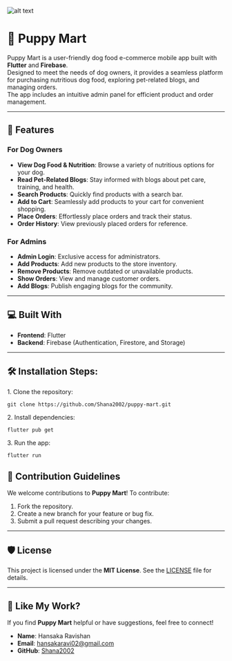 ![alt text](https://github.com/Shana2002/puppy-mart/blob/main/assests/images/puppymart-1.png?raw=true)

# 🐾 Puppy Mart

Puppy Mart is a user-friendly dog food e-commerce mobile app built with **Flutter** and **Firebase**.  
Designed to meet the needs of dog owners, it provides a seamless platform for purchasing nutritious dog food, exploring pet-related blogs, and managing orders.  
The app includes an intuitive admin panel for efficient product and order management.

---

## 🧐 Features

### For Dog Owners
- **View Dog Food & Nutrition**: Browse a variety of nutritious options for your dog.  
- **Read Pet-Related Blogs**: Stay informed with blogs about pet care, training, and health.  
- **Search Products**: Quickly find products with a search bar.  
- **Add to Cart**: Seamlessly add products to your cart for convenient shopping.  
- **Place Orders**: Effortlessly place orders and track their status.  
- **Order History**: View previously placed orders for reference.  

### For Admins
- **Admin Login**: Exclusive access for administrators.  
- **Add Products**: Add new products to the store inventory.  
- **Remove Products**: Remove outdated or unavailable products.  
- **Show Orders**: View and manage customer orders.  
- **Add Blogs**: Publish engaging blogs for the community.

---

## 💻 Built With

- **Frontend**: Flutter  
- **Backend**: Firebase (Authentication, Firestore, and Storage)

---

<h2>🛠️ Installation Steps:</h2>

<p>1. Clone the repository:</p>

```
git clone https://github.com/Shana2002/puppy-mart.git
```

<p>2. Install dependencies:</p>

```
flutter pub get
```

<p>3. Run the app:</p>

```
flutter run
```

## 🍰 Contribution Guidelines

We welcome contributions to **Puppy Mart**! To contribute:  
1. Fork the repository.  
2. Create a new branch for your feature or bug fix.  
3. Submit a pull request describing your changes.  

---

## 🛡️ License

This project is licensed under the **MIT License**. See the [LICENSE](LICENSE) file for details.

---

## 💖 Like My Work?

If you find **Puppy Mart** helpful or have suggestions, feel free to connect!  

- **Name**: Hansaka Ravishan  
- **Email**: hansakaravi02@gmail.com 
- **GitHub**: [Shana2002](https://github.com/shana2002)
